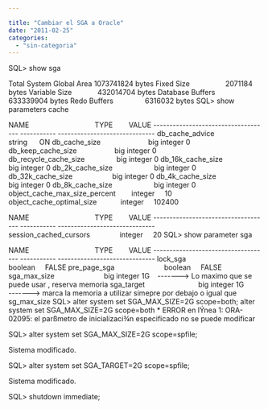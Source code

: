 ```yaml
---

title: "Cambiar el SGA a Oracle"
date: "2011-02-25"
categories: 
  - "sin-categoria"
---
```


SQL> show sga

Total System Global Area 1073741824 bytes Fixed Size                  2071184 bytes Variable Size             432014704 bytes Database Buffers          633339904 bytes Redo Buffers                6316032 bytes SQL> show parameters cache

NAME                                 TYPE        VALUE ------------------------------------ ----------- ------------------------------ db\_cache\_advice                      string      ON db\_cache\_size                        big integer 0 db\_keep\_cache\_size                   big integer 0 db\_recycle\_cache\_size                big integer 0 db\_16k\_cache\_size                    big integer 0 db\_2k\_cache\_size                     big integer 0 db\_32k\_cache\_size                    big integer 0 db\_4k\_cache\_size                     big integer 0 db\_8k\_cache\_size                     big integer 0 object\_cache\_max\_size\_percent        integer     10 object\_cache\_optimal\_size            integer     102400

NAME                                 TYPE        VALUE ------------------------------------ ----------- ------------------------------ session\_cached\_cursors               integer     20 SQL> show parameter sga

NAME                                 TYPE        VALUE ------------------------------------ ----------- ------------------------------ lock\_sga                             boolean     FALSE pre\_page\_sga                         boolean     FALSE sga\_max\_size                         big integer 1G    -------> Lo maximo que se puede usar , reserva memoria sga\_target                           big integer 1G         -------> marca la memoria a utilizar simepre por debajo o igual que sg\_max\_size SQL> alter system set SGA\_MAX\_SIZE=2G scope=both; alter system set SGA\_MAX\_SIZE=2G scope=both \* ERROR en lÝnea 1: ORA-02095: el parßmetro de inicializaci¾n especificado no se puede modificar

SQL> alter system set SGA\_MAX\_SIZE=2G scope=spfile;

Sistema modificado.

SQL> alter system set SGA\_TARGET=2G scope=spfile;

Sistema modificado.

SQL> shutdown immediate;
